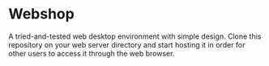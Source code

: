 # Webshop
A tried-and-tested web desktop environment with simple design. Clone this repository on your web server directory and start hosting it in order for other users to access it through the web browser.